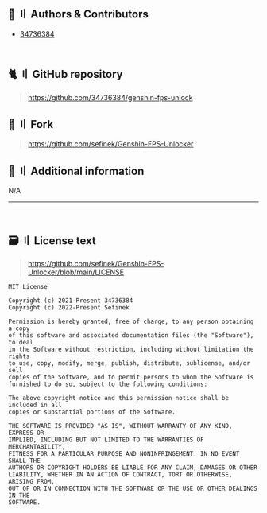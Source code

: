[//]: # (Title: FPS Unlocker License - Stella Mod Docs)
[//]: # (Description: )
[//]: # (Tags: )
[//]: # (Canonical: /genshin-stella-mod/docs?page=license_fps_unlocker)
[//]: # (Contributors: Sefinek)

## 👥 〢 Authors & Contributors
- [34736384](https://github.com/34736384)
<div style="padding-bottom:13px"></div>

## 🐈 〢 GitHub repository
> https://github.com/34736384/genshin-fps-unlock

## 🍴 〢 Fork
> https://github.com/sefinek/Genshin-FPS-Unlocker

## 📝 〢 Additional information
N/A

---------------------------------------------------------------------------------------------------------------------------------------------------------------------------------

<br>

## 🗃️ 〢 License text
> https://github.com/sefinek/Genshin-FPS-Unlocker/blob/main/LICENSE


```text
MIT License

Copyright (c) 2021-Present 34736384
Copyright (c) 2022-Present Sefinek

Permission is hereby granted, free of charge, to any person obtaining a copy
of this software and associated documentation files (the "Software"), to deal
in the Software without restriction, including without limitation the rights
to use, copy, modify, merge, publish, distribute, sublicense, and/or sell
copies of the Software, and to permit persons to whom the Software is
furnished to do so, subject to the following conditions:

The above copyright notice and this permission notice shall be included in all
copies or substantial portions of the Software.

THE SOFTWARE IS PROVIDED "AS IS", WITHOUT WARRANTY OF ANY KIND, EXPRESS OR
IMPLIED, INCLUDING BUT NOT LIMITED TO THE WARRANTIES OF MERCHANTABILITY,
FITNESS FOR A PARTICULAR PURPOSE AND NONINFRINGEMENT. IN NO EVENT SHALL THE
AUTHORS OR COPYRIGHT HOLDERS BE LIABLE FOR ANY CLAIM, DAMAGES OR OTHER
LIABILITY, WHETHER IN AN ACTION OF CONTRACT, TORT OR OTHERWISE, ARISING FROM,
OUT OF OR IN CONNECTION WITH THE SOFTWARE OR THE USE OR OTHER DEALINGS IN THE
SOFTWARE.
```